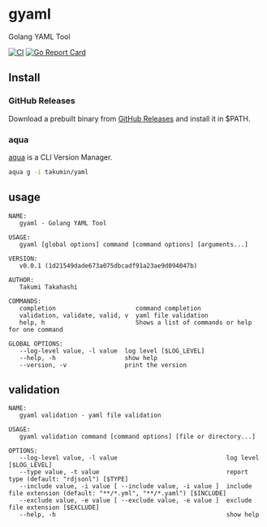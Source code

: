 # gyaml
Golang YAML Tool

[![CI](https://github.com/takumin/gyaml/actions/workflows/integration.yml/badge.svg)](https://github.com/takumin/gyaml/actions/workflows/integration.yml)
[![Go Report Card](https://goreportcard.com/badge/github.com/takumin/gyaml)](https://goreportcard.com/report/github.com/takumin/gyaml)

## Install

### GitHub Releases

Download a prebuilt binary from [GitHub Releases](https://github.com/takumin/gyaml/releases) and install it in $PATH.

### aqua

[aqua](https://aquaproj.github.io/) is a CLI Version Manager.

```bash
aqua g -i takumin/yaml
```

## usage

```
NAME:
   gyaml - Golang YAML Tool

USAGE:
   gyaml [global options] command [command options] [arguments...]

VERSION:
   v0.0.1 (1d21549dade673a075dbcadf91a23ae9d094047b)

AUTHOR:
   Takumi Takahashi

COMMANDS:
   completion                      command completion
   validation, validate, valid, v  yaml file validation
   help, h                         Shows a list of commands or help for one command

GLOBAL OPTIONS:
   --log-level value, -l value  log level [$LOG_LEVEL]
   --help, -h                   show help
   --version, -v                print the version
```

## validation

```
NAME:
   gyaml validation - yaml file validation

USAGE:
   gyaml validation command [command options] [file or directory...]

OPTIONS:
   --log-level value, -l value                              log level [$LOG_LEVEL]
   --type value, -t value                                   report type (default: "rdjsonl") [$TYPE]
   --include value, -i value [ --include value, -i value ]  include file extension (default: "**/*.yml", "**/*.yaml") [$INCLUDE]
   --exclude value, -e value [ --exclude value, -e value ]  exclude file extension [$EXCLUDE]
   --help, -h                                               show help
```
